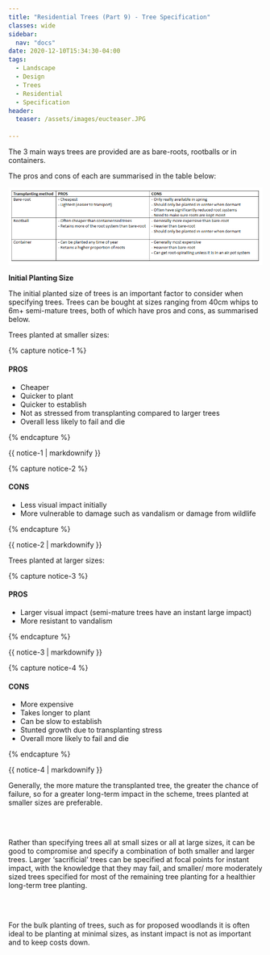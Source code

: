 ```yaml
---
title: "Residential Trees (Part 9) - Tree Specification"
classes: wide
sidebar:
  nav: "docs"
date: 2020-12-10T15:34:30-04:00
tags:
  - Landscape
  - Design
  - Trees
  - Residential
  - Specification
header:
  teaser: /assets/images/eucteaser.JPG
  
---
```


The 3 main ways trees are provided are as bare-roots, rootballs or in containers.

The pros and cons of each are summarised in the table below:

<img src="/assets/images/spec table.png" alt="">


**Initial Planting Size**

The initial planted size of trees is an important factor to consider when specifying trees.
Trees can be bought at sizes ranging from 40cm whips to 6m+ semi-mature trees, both of which have pros and cons, as summarised below. 


Trees planted at smaller sizes:

{% capture notice-1 %}

#### PROS

* Cheaper
* Quicker to plant
* Quicker to establish
* Not as stressed from transplanting compared to larger trees
* Overall less likely to fail and die

{% endcapture %}

<div class="notice">
  {{ notice-1 | markdownify }}
</div>

{% capture notice-2 %}

#### CONS

* Less visual impact initially
* More vulnerable to damage such as vandalism or damage from wildlife

{% endcapture %}

<div class="notice">
  {{ notice-2 | markdownify }}
</div>


Trees planted at larger sizes:

{% capture notice-3 %}

#### PROS

* Larger visual impact (semi-mature trees have an instant large impact)
* More resistant to vandalism

{% endcapture %}

<div class="notice">
  {{ notice-3 | markdownify }}
</div>

{% capture notice-4 %}

#### CONS

* More expensive
* Takes longer to plant
* Can be slow to establish
* Stunted growth due to transplanting stress
* Overall more likely to fail and die

{% endcapture %}

<div class="notice">
  {{ notice-4 | markdownify }}
</div>

<p style="text-align: justify;">

Generally, the more mature the transplanted tree, the greater the chance of failure, so for a greater long-term impact in the scheme, trees planted at smaller sizes are preferable.

<br><br>

Rather than specifying trees all at small sizes or all at large sizes, it can be good to compromise and specify a combination of both smaller and larger trees. Larger ‘sacrificial’ trees can be specified at focal points for instant impact, with the knowledge that they may fail, and smaller/ more moderately sized trees specified for most of the remaining tree planting for a healthier long-term tree planting.

<br><br>

For the bulk planting of trees, such as for proposed woodlands it is often ideal to be planting at minimal sizes, as instant impact is not as important and to keep costs down.

</p>
